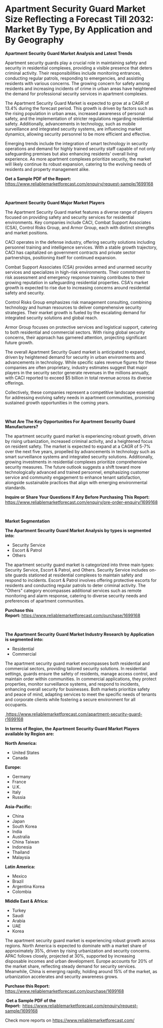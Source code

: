 <p><h1>Apartment Security Guard Market Size Reflecting a Forecast Till 2032: Market By Type, By Application and By Geography</h1></p><p><strong>Apartment Security Guard Market Analysis and Latest Trends</strong></p>
<p><p>Apartment security guards play a crucial role in maintaining safety and security in residential complexes, providing a visible presence that deters criminal activity. Their responsibilities include monitoring entrances, conducting regular patrols, responding to emergencies, and assisting residents with various concerns. The growing concern for safety among residents and increasing incidents of crime in urban areas have heightened the demand for professional security services in apartment complexes.</p><p>The Apartment Security Guard Market is expected to grow at a CAGR of 13.4% during the forecast period. This growth is driven by factors such as the rising population in urban areas, increased awareness of personal safety, and the implementation of stricter regulations regarding residential safety. Additionally, advancements in technology, such as mobile surveillance and integrated security systems, are influencing market dynamics, allowing security personnel to be more efficient and effective.</p><p>Emerging trends include the integration of smart technology in security operations and demand for highly trained security staff capable of not only safeguarding premises but also enhancing residents' overall living experience. As more apartment complexes prioritize security, the market will likely continue its robust expansion, catering to the evolving needs of residents and property management alike.</p></p>
<p><strong>Get a Sample PDF of the Report:&nbsp;</strong> <a href="https://www.reliablemarketforecast.com/enquiry/request-sample/1699168?utm_campaign=2308&utm_medium=2&utm_source=Github&utm_content=ia&utm_term=27032025&utm_id=apartment-security-guard">https://www.reliablemarketforecast.com/enquiry/request-sample/1699168</a></p>
<p>&nbsp;</p>
<p><strong>Apartment Security Guard Major Market Players</strong></p>
<p><p>The Apartment Security Guard market features a diverse range of players focused on providing safety and security services for residential environments. Key companies include CACI, Combat Support Associates (CSA), Control Risks Group, and Armor Group, each with distinct strengths and market positions.</p><p>CACI operates in the defense industry, offering security solutions including personnel training and intelligence services. With a stable growth trajectory, CACI has capitalized on government contracts and private sector partnerships, positioning itself for continued expansion.</p><p>Combat Support Associates (CSA) provides armed and unarmed security services and specializes in high-risk environments. Their commitment to risk assessment and emergency response training contributes to their growing reputation in safeguarding residential properties. CSA's market growth is expected to rise due to increasing concerns around residential safety and security.</p><p>Control Risks Group emphasizes risk management consulting, combining technology and human resources to deliver comprehensive security strategies. Their market growth is fueled by the escalating demand for integrated security solutions and global reach.</p><p>Armor Group focuses on protective services and logistical support, catering to both residential and commercial sectors. With rising global security concerns, their approach has garnered attention, projecting significant future growth.</p><p>The overall Apartment Security Guard market is anticipated to expand, driven by heightened demand for security in urban environments and advancements in technology. While specific sales revenue figures for these companies are often proprietary, industry estimates suggest that major players in the security sector generate revenues in the millions annually, with CACI reported to exceed $5 billion in total revenue across its diverse offerings.</p><p>Collectively, these companies represent a competitive landscape essential for addressing evolving safety needs in apartment communities, promising sustained growth opportunities in the coming years.</p></p>
<p>&nbsp;</p>
<p><strong>What Are The Key Opportunities For Apartment Security Guard Manufacturers?</strong></p>
<p><p>The apartment security guard market is experiencing robust growth, driven by rising urbanization, increased criminal activity, and a heightened focus on resident safety. The market is expected to expand at a CAGR of 5-7% over the next five years, propelled by advancements in technology such as smart surveillance systems and integrated security solutions. Additionally, growing investments in residential complexes prioritize comprehensive security measures. The future outlook suggests a shift toward more technologically advanced and trained personnel, emphasizing customer service and community engagement to enhance tenant satisfaction, alongside sustainable practices that align with emerging environmental standards.</p></p>
<p><strong>Inquire or Share Your Questions If Any Before Purchasing This Report:</strong> <a href="https://www.reliablemarketforecast.com/enquiry/pre-order-enquiry/1699168?utm_campaign=2308&utm_medium=2&utm_source=Github&utm_content=ia&utm_term=27032025&utm_id=apartment-security-guard">https://www.reliablemarketforecast.com/enquiry/pre-order-enquiry/1699168</a></p>
<p>&nbsp;</p>
<p><strong>Market Segmentation</strong></p>
<p><strong>The Apartment Security Guard Market Analysis by types is segmented into:</strong></p>
<p><ul><li>Security Service</li><li>Escort & Patrol</li><li>Others</li></ul></p>
<p><p>The apartment security guard market is categorized into three main types: Security Service, Escort & Patrol, and Others. Security Service includes on-site guards stationed at residential complexes to maintain safety and respond to incidents. Escort & Patrol involves offering protective escorts for residents and conducting regular patrols to deter criminal activity. The "Others" category encompasses additional services such as remote monitoring and alarm response, catering to diverse security needs and preferences of apartment communities.</p></p>
<p><strong>Purchase this Report:&nbsp;</strong><a href="https://www.reliablemarketforecast.com/purchase/1699168?utm_campaign=2308&utm_medium=2&utm_source=Github&utm_content=ia&utm_term=27032025&utm_id=apartment-security-guard">https://www.reliablemarketforecast.com/purchase/1699168</a></p>
<p>&nbsp;</p>
<p><strong>The Apartment Security Guard Market Industry Research by Application is segmented into:</strong></p>
<p><ul><li>Residential</li><li>Commercial</li></ul></p>
<p><p>The apartment security guard market encompasses both residential and commercial sectors, providing tailored security solutions. In residential settings, guards ensure the safety of residents, manage access control, and maintain order within communities. In commercial applications, they protect properties, monitor surveillance systems, and respond to incidents, enhancing overall security for businesses. Both markets prioritize safety and peace of mind, adapting services to meet the specific needs of tenants and corporate clients while fostering a secure environment for all occupants.</p></p>
<p><a href="https://www.reliablemarketforecast.com/apartment-security-guard-r1699168?utm_campaign=2308&utm_medium=2&utm_source=Github&utm_content=ia&utm_term=27032025&utm_id=apartment-security-guard">&nbsp;https://www.reliablemarketforecast.com/apartment-security-guard-r1699168</a></p>
<p><strong>In terms of Region, the Apartment Security Guard Market Players available by Region are:</strong></p>
<p>
    <p> <strong> North America: </strong>
        <ul>
            <li>United States</li>
            <li>Canada</li>
        </ul>
        </p> 
    <p> <strong> Europe: </strong>
        <ul>
            <li>Germany</li>
            <li>France</li>
            <li>U.K.</li>
            <li>Italy</li>
            <li>Russia</li>
        </ul>
        </p> 
    <p> <strong> Asia-Pacific: </strong>
        <ul>
            <li>China</li>
            <li>Japan</li>
            <li>South Korea</li>
            <li>India</li>
            <li>Australia</li>
            <li>China Taiwan</li>
            <li>Indonesia</li>
            <li>Thailand</li>
            <li>Malaysia</li>
        </ul>
        </p> 
    <p> <strong> Latin America: </strong>
        <ul>
            <li>Mexico</li>
            <li>Brazil</li>
            <li>Argentina Korea</li>
            <li>Colombia</li>
        </ul>
        </p> 
    <p> <strong> Middle East & Africa: </strong>
        <ul>
            <li>Turkey</li>
            <li>Saudi</li>
            <li>Arabia</li>
            <li>UAE</li>
            <li>Korea</li>
        </ul>
    </p>
    </p>
<p><p>The apartment security guard market is experiencing robust growth across regions. North America is expected to dominate with a market share of approximately 35%, driven by rising urbanization and security concerns. APAC follows closely, projected at 30%, supported by increasing disposable incomes and urban development. Europe accounts for 20% of the market share, reflecting steady demand for security services. Meanwhile, China is emerging rapidly, holding around 15% of the market, as urbanization accelerates and security awareness grows.</p></p>
<p><strong>Purchase this Report: </strong><a href="https://www.reliablemarketforecast.com/purchase/1699168?utm_campaign=2308&utm_medium=2&utm_source=Github&utm_content=ia&utm_term=27032025&utm_id=apartment-security-guard">https://www.reliablemarketforecast.com/purchase/1699168</a></p>
<p>&nbsp;<strong>Get a Sample PDF of the Report:&nbsp;&nbsp;</strong><a href="https://www.reliablemarketforecast.com/enquiry/request-sample/1699168?utm_campaign=2308&utm_medium=2&utm_source=Github&utm_content=ia&utm_term=27032025&utm_id=apartment-security-guard">https://www.reliablemarketforecast.com/enquiry/request-sample/1699168</a></p>
<p><strong></strong></p>
<p>Check more reports on <a href="https://www.reliablemarketforecast.com/?utm_campaign=2308&utm_medium=2&utm_source=Github&utm_content=ia&utm_term=27032025&utm_id=apartment-security-guard">https://www.reliablemarketforecast.com/</a></p>